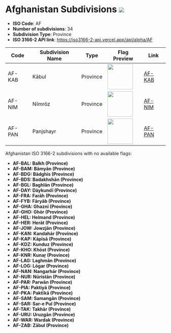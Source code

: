 # Afghanistan Subdivisions ![](https://flagcdn.com/h40/af.png)

- **ISO Code**: AF
- **Number of subdivisions**: 34
- **Subdivision Type**: Province
- **ISO 3166-2 API link**: https://iso3166-2-api.vercel.app/api/alpha/AF

| Code  | Subdivision Name         | Type | Flag Preview | Link |
|-------|--------------------------|--------------| -------------- |----------|
| AF-KAB | Kābul | Province | <img src='None' height='80'> | [AF-KAB](https://github.com/amckenna41/iso3166-flag-icons/blob/main/iso3166-2-icons/AF/AF-KAB.svg) |
| AF-NIM | Nīmrōz | Province | <img src='None' height='80'> | [AF-NIM](https://github.com/amckenna41/iso3166-flag-icons/blob/main/iso3166-2-icons/AF/AF-NIM.png) |
| AF-PAN | Panjshayr | Province | <img src='None' height='80'> | [AF-PAN](https://github.com/amckenna41/iso3166-flag-icons/blob/main/iso3166-2-icons/AF/AF-PAN.svg) |

Afghanistan ISO 3166-2 subdivisions with no available flags:

* **AF-BAL: Balkh (Province)**
* **AF-BAM: Bāmyān (Province)**
* **AF-BDG: Bādghīs (Province)**
* **AF-BDS: Badakhshān (Province)**
* **AF-BGL: Baghlān (Province)**
* **AF-DAY: Dāykundī (Province)**
* **AF-FRA: Farāh (Province)**
* **AF-FYB: Fāryāb (Province)**
* **AF-GHA: Ghaznī (Province)**
* **AF-GHO: Ghōr (Province)**
* **AF-HEL: Helmand (Province)**
* **AF-HER: Herāt (Province)**
* **AF-JOW: Jowzjān (Province)**
* **AF-KAN: Kandahār (Province)**
* **AF-KAP: Kāpīsā (Province)**
* **AF-KDZ: Kunduz (Province)**
* **AF-KHO: Khōst (Province)**
* **AF-KNR: Kunaṟ (Province)**
* **AF-LAG: Laghmān (Province)**
* **AF-LOG: Lōgar (Province)**
* **AF-NAN: Nangarhār (Province)**
* **AF-NUR: Nūristān (Province)**
* **AF-PAR: Parwān (Province)**
* **AF-PIA: Paktiyā (Province)**
* **AF-PKA: Paktīkā (Province)**
* **AF-SAM: Samangān (Province)**
* **AF-SAR: Sar-e Pul (Province)**
* **AF-TAK: Takhār (Province)**
* **AF-URU: Uruzgān (Province)**
* **AF-WAR: Wardak (Province)**
* **AF-ZAB: Zābul (Province)**